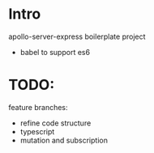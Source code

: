 # Intro

apollo-server-express boilerplate project

- babel to support es6

# TODO:

feature branches:

- refine code structure
- typescript
- mutation and subscription
